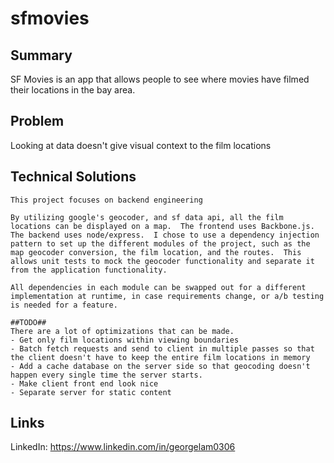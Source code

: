 # sfmovies


## Summary ##
  SF Movies is an app that allows people to see where movies have filmed their locations in the bay area.

## Problem ##
  Looking at data doesn't give visual context to the film locations

## Technical Solutions ##
	This project focuses on backend engineering

	By utilizing google's geocoder, and sf data api, all the film locations can be displayed on a map.  The frontend uses Backbone.js.  The backend uses node/express.  I chose to use a dependency injection pattern to set up the different modules of the project, such as the map geocoder conversion, the film location, and the routes.  This allows unit tests to mock the geocoder functionality and separate it from the application functionality.  

	All dependencies in each module can be swapped out for a different implementation at runtime, in case requirements change, or a/b testing is needed for a feature.

	##TODO##
	There are a lot of optimizations that can be made.
	- Get only film locations within viewing boundaries
	- Batch fetch requests and send to client in multiple passes so that the client doesn't have to keep the entire film locations in memory
	- Add a cache database on the server side so that geocoding doesn't happen every single time the server starts.
	- Make client front end look nice
	- Separate server for static content

## Links ##
LinkedIn: https://www.linkedin.com/in/georgelam0306
